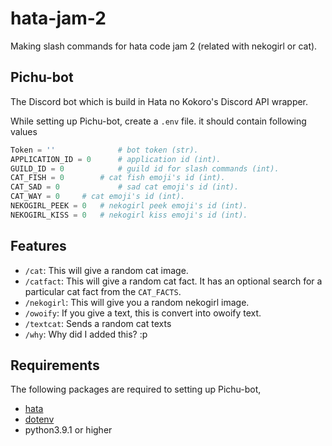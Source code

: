 # hata-jam-2
Making slash commands for hata code jam 2 (related with nekogirl or cat).


## Pichu-bot
The Discord bot which is build in Hata no Kokoro's Discord API wrapper.

While setting up Pichu-bot, create a `.env` file. it should contain following values
```py
Token = ''              # bot token (str).
APPLICATION_ID = 0      # application id (int).
GUILD_ID = 0            # guild id for slash commands (int).
CAT_FISH = 0		# cat fish emoji's id (int).
CAT_SAD = 0             # sad cat emoji's id (int).
CAT_WAY = 0		# cat emoji's id (int).
NEKOGIRL_PEEK = 0	# nekogirl peek emoji's id (int).
NEKOGIRL_KISS = 0	# nekogirl kiss emoji's id (int). 
```


## Features
- `/cat`: This will give a random cat image.
- `/catfact`: This will give a random cat fact. It has an optional search for a particular cat fact from the `CAT_FACTS`.
- `/nekogirl`: This will give you a random nekogirl image.
- `/owoify`: If you give a text, this is convert into owoify text.
- `/textcat`: Sends a random cat texts
- `/why`: Why did I added this? :p


## Requirements
The following packages are required to setting up Pichu-bot,
- [hata](https://www.github.com/HuyaneMatsu/hata)
- [dotenv](https://pypi.org/project/python-dotenv/)
- python3.9.1 or higher
